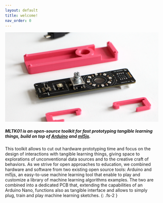 ```yaml
---
layout: default
title: welcome!
nav_order: 0
---
```




![alt text](./assets/toolkit.jpg "toolkit")

##### MLTK01 is an open-source toolkit for fast prototyping _tangible learning things_, build on top of [Arduino](https://www.arduino.cc/) and [ml5js](https://ml5js.org/).

This toolkit allows to cut out hardware prototyping time and focus on the design of interactions with tangible learning things, giving space to explorations of unconventional data sources and to the creative craft of behaviors. 
As we strive for open approaches to education, we combined hardware and software from two existing open source tools: Arduino and ml5js, an easy-to-use machine learning tool that enable to play and customize a library of machine learning algorithms examples. The two are combined into a dedicated PCB that, extending the capabilities of an Arduino Nano, functions also as tangible interface and allows to simply plug, train and play machine learning sketches.
{: .fs-2 }
